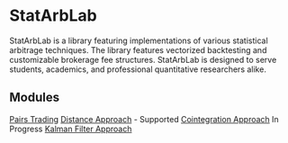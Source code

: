 # StatArbLab
StatArbLab is a library featuring implementations of various statistical arbitrage techniques. The library features vectorized backtesting and customizable brokerage fee structures.
StatArbLab is designed to serve students, academics, and professional quantitative researchers alike.

## Modules
[Pairs Trading](/PairsTrading/)
    [Distance Approach](/PairsTrading/DistanceApproach/) - Supported
    [Cointegration Approach](/PairsTrading/CointegrationMethod/) In Progress
    [Kalman Filter Approach](/PairsTrading/KalmanFilterMethod/)